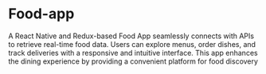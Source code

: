 # Food-app
A React Native and Redux-based Food App seamlessly connects with APIs to retrieve real-time food data. Users can explore menus, order dishes, and track deliveries with a responsive and intuitive interface. This app enhances the dining experience by providing a convenient platform for food discovery 

